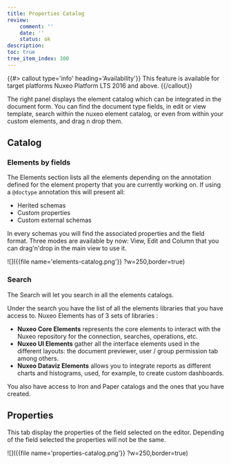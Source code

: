 ```yaml
---
title: Properties Catalog
review:
    comment: ''
    date: ''
    status: ok
description:
toc: true
tree_item_index: 300
---
```


{{#> callout type='info' heading='Availability'}}
This feature is available for target platforms Nuxeo Platform LTS 2016 and above.
{{/callout}}

The right panel displays the element catalog which can be integrated in the document form. You can find the document type fields, in edit or view template, search within the nuxeo element catalog, or even from within your custom elements, and drag n drop them.

## Catalog

### Elements by fields

The Elements section lists all the elements depending on the annotation defined for the element property that you are currently working on. If using a `@doctype` annotation this will present all:
- Herited schemas
- Custom properties
- Custom external schemas

In every schemas you will find the associated properties and the field format. Three modes are available by now: View, Edit and Column that you can drag'n'drop in the main view to use it.

![]({{file name='elements-catalog.png'}} ?w=250,border=true)

### Search

The Search will let you search in all the elements catalogs.

Under the search you have the list of all the elements libraries that you have access to.
Nuxeo Elements has of 3 sets of libraries :

- **Nuxeo Core Elements** represents the core elements to interact with the Nuxeo repository for  the connection, searches, operations, etc.
- **Nuxeo UI Elements** gather all the interface elements used in the different layouts: the document previewer, user / group permission tab among others.
- **Nuxeo Dataviz Elements** allows you to integrate reports as different charts and histograms, used, for example, to create custom dashboards.

You also have access to Iron and Paper catalogs and the ones that you have created.

## Properties

This tab display the properties of the field selected on the editor. Depending of the field selected the properties will not be the same.

![]({{file name='properties-catalog.png'}} ?w=250,border=true)

